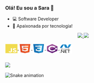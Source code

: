 ### Olá! Eu sou a Sara 🌟

- 💻 Software Developer 
- 💖 Apaixonada por tecnologia!

<div align="center">
    <a href="https://github.com/sara-larissa">
    <img height="160em" src="https://github-readme-stats.vercel.app/api?username=sara-larissa&show_icons=true&theme=radical&include_all_commits=true&count_private=true"/>
    <img height="160em" src="https://github-readme-stats.vercel.app/api/top-langs/?username=sara-larissa&layout=compact&langs_count=7&theme=radical"/>
  </div>

  <div style="display: inline_block"><br>
  <img align="center" alt="sara-Js" height="30" width="40" src="https://raw.githubusercontent.com/devicons/devicon/master/icons/javascript/javascript-plain.svg">
<!--   <img align="center" alt="sara-React" height="30" width="40" src="https://raw.githubusercontent.com/devicons/devicon/master/icons/react/react-original.svg"> -->
  <img align="center" alt="sara-HTML" height="30" width="40" src="https://raw.githubusercontent.com/devicons/devicon/master/icons/html5/html5-original.svg">
  <img align="center" alt="sara-CSS" height="30" width="40" src="https://raw.githubusercontent.com/devicons/devicon/master/icons/css3/css3-original.svg">
<!-- <img align="center" alt="sara-Csharp" height="30" width="40" src="https://raw.githubusercontent.com/devicons/devicon/master/icons/csharp/csharp-original -->
 <img align="center" alt="Csharp" height="30" width="40" src="https://raw.githubusercontent.com/devicons/devicon/master/icons/csharp/csharp-original.svg">
 <img align="center" alt="DotNet" height="30" width="40" src="https://raw.githubusercontent.com/devicons/devicon/master/icons/dot-net/dot-net-original-wordmark.svg">
                                                                   
  </div>
  
  ##

<div> 
  <a href="https://www.linkedin.com/in/sara-souza-aa5a431b1/" target="_blank"><img src="https://img.shields.io/badge/-LinkedIn-%230077B5?style=for-the-badge&logo=linkedin&logoColor=white" target="_blank"></a>  
    
   ![Snake animation](https://github.com/sara-larissa/sara-larissa/blob/output/github-contribution-grid-snake.svg)
    
</div>


<!-- synthwave, radical, dracula, tokyonight -->
